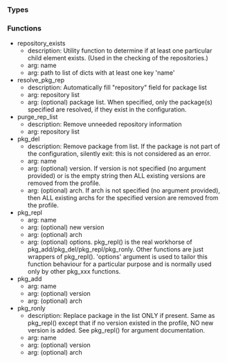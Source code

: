 ### Types
### Functions

- repository_exists
    - description: Utility function to determine if at least one particular child element exists.  (Used in the checking of the repositories.) 
    - arg: name
    - arg: path to list of dicts with at least one key 'name'
- resolve_pkg_rep
    - description: Automatically fill "repository" field for package list 
    - arg: repository list
    - arg: (optional) package list.  When specified, only the package(s) specified are resolved, if they exist in the configuration.
- purge_rep_list
    - description: Remove unneeded repository information 
    - arg: repository list
- pkg_del
    - description: Remove package from list. If the package is not part of the configuration, silently exit: this is not considered as an error. 
    - arg: name
    - arg: (optional) version. If version is not specified (no argument provided) or is the empty string then ALL existing versions are removed from the profile.
    - arg: (optional) arch. If arch is not specified (no argument provided), then ALL existing archs for the specified version are removed from the profile.
- pkg_repl
    - arg: name
    - arg: (optional) new version
    - arg: (optional) arch
    - arg: (optional) options. pkg_repl() is the real workhorse of pkg_add/pkg_del/pkg_repl/pkg_ronly. Other functions are just wrappers of pkg_repl(). 'options' argument is used to tailor this function behaviour for a particular purpose and is normally used only by other pkg_xxx functions.
- pkg_add
    - arg: name
    - arg: (optional) version
    - arg: (optional) arch
- pkg_ronly
    - description: Replace package in the list ONLY if present. Same as pkg_repl() except that if no version existed in the profile, NO new version is added. See pkg_repl() for argument documentation. 
    - arg: name
    - arg: (optional) version
    - arg: (optional) arch